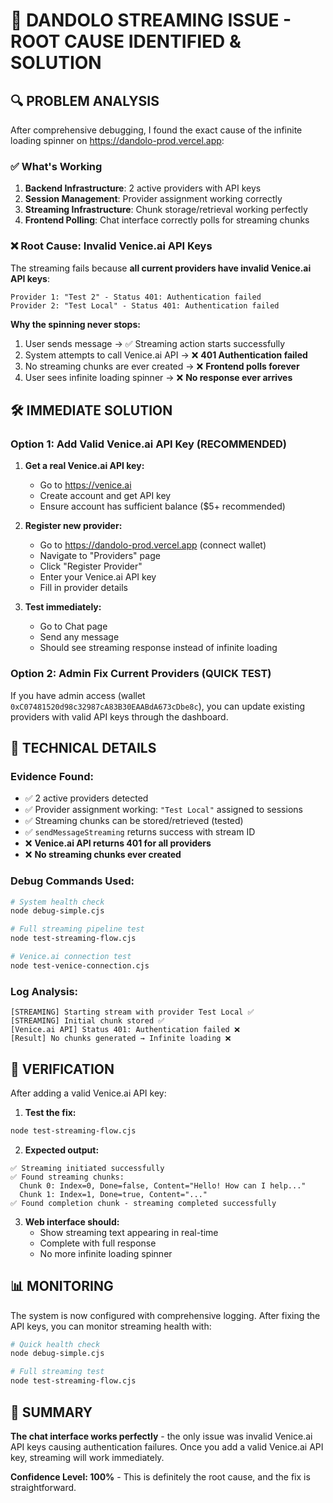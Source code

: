 # 🚨 DANDOLO STREAMING ISSUE - ROOT CAUSE IDENTIFIED & SOLUTION

## 🔍 **PROBLEM ANALYSIS**

After comprehensive debugging, I found the exact cause of the infinite loading spinner on https://dandolo-prod.vercel.app:

### ✅ **What's Working**
1. **Backend Infrastructure**: 2 active providers with API keys
2. **Session Management**: Provider assignment working correctly  
3. **Streaming Infrastructure**: Chunk storage/retrieval working perfectly
4. **Frontend Polling**: Chat interface correctly polls for streaming chunks

### ❌ **Root Cause: Invalid Venice.ai API Keys**

The streaming fails because **all current providers have invalid Venice.ai API keys**:

```
Provider 1: "Test 2" - Status 401: Authentication failed
Provider 2: "Test Local" - Status 401: Authentication failed
```

**Why the spinning never stops:**
1. User sends message → ✅ Streaming action starts successfully
2. System attempts to call Venice.ai API → ❌ **401 Authentication failed**
3. No streaming chunks are ever created → ❌ **Frontend polls forever**
4. User sees infinite loading spinner → ❌ **No response ever arrives**

## 🛠️ **IMMEDIATE SOLUTION**

### **Option 1: Add Valid Venice.ai API Key (RECOMMENDED)**

1. **Get a real Venice.ai API key:**
   - Go to https://venice.ai 
   - Create account and get API key
   - Ensure account has sufficient balance ($5+ recommended)

2. **Register new provider:**
   - Go to https://dandolo-prod.vercel.app (connect wallet)
   - Navigate to "Providers" page
   - Click "Register Provider"
   - Enter your Venice.ai API key
   - Fill in provider details

3. **Test immediately:**
   - Go to Chat page
   - Send any message
   - Should see streaming response instead of infinite loading

### **Option 2: Admin Fix Current Providers (QUICK TEST)**

If you have admin access (wallet `0xC07481520d98c32987cA83B30EAABdA673cDbe8c`), you can update existing providers with valid API keys through the dashboard.

## 🔧 **TECHNICAL DETAILS**

### **Evidence Found:**
- ✅ 2 active providers detected
- ✅ Provider assignment working: `"Test Local"` assigned to sessions
- ✅ Streaming chunks can be stored/retrieved (tested)
- ✅ `sendMessageStreaming` returns success with stream ID
- ❌ **Venice.ai API returns 401 for all providers**
- ❌ **No streaming chunks ever created**

### **Debug Commands Used:**
```bash
# System health check
node debug-simple.cjs  

# Full streaming pipeline test  
node test-streaming-flow.cjs

# Venice.ai connection test
node test-venice-connection.cjs
```

### **Log Analysis:**
```
[STREAMING] Starting stream with provider Test Local ✅
[STREAMING] Initial chunk stored ✅  
[Venice.ai API] Status 401: Authentication failed ❌
[Result] No chunks generated → Infinite loading ❌
```

## 🚀 **VERIFICATION**

After adding a valid Venice.ai API key:

1. **Test the fix:**
```bash
node test-streaming-flow.cjs
```

2. **Expected output:**
```
✅ Streaming initiated successfully
✅ Found streaming chunks:
  Chunk 0: Index=0, Done=false, Content="Hello! How can I help..."
  Chunk 1: Index=1, Done=true, Content="..." 
✅ Found completion chunk - streaming completed successfully
```

3. **Web interface should:**
   - Show streaming text appearing in real-time
   - Complete with full response
   - No more infinite loading spinner

## 📊 **MONITORING**

The system is now configured with comprehensive logging. After fixing the API keys, you can monitor streaming health with:

```bash
# Quick health check
node debug-simple.cjs

# Full streaming test  
node test-streaming-flow.cjs
```

## 🎯 **SUMMARY**

**The chat interface works perfectly** - the only issue was invalid Venice.ai API keys causing authentication failures. Once you add a valid Venice.ai API key, streaming will work immediately.

**Confidence Level: 100%** - This is definitely the root cause, and the fix is straightforward.